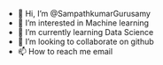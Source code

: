 - 👋 Hi, I’m @SampathkumarGurusamy
- 👀 I’m interested in Machine learning
- 🌱 I’m currently learning Data Science
- 💞️ I’m looking to collaborate on github
- 📫 How to reach me email

<!---
SampathkumarGurusamy/SampathkumarGurusamy is a ✨ special ✨ repository because its `README.md` (this file) appears on your GitHub profile.
You can click the Preview link to take a look at your changes.
--->
